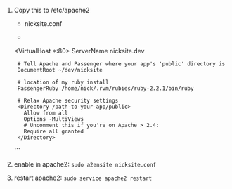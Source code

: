 1. Copy this to /etc/apache2


    * nicksite.conf

    *  ```
    <VirtualHost *:80>
        ServerName nicksite.dev
    
        # Tell Apache and Passenger where your app's 'public' directory is
        DocumentRoot ~/dev/nicksite
        
        # location of my ruby install
        PassengerRuby /home/nick/.rvm/rubies/ruby-2.2.1/bin/ruby
    
        # Relax Apache security settings
        <Directory /path-to-your-app/public>
          Allow from all
          Options -MultiViews
          # Uncomment this if you're on Apache > 2.4:
          Require all granted
        </Directory>
        
    </VirtualHost>
    ```


2. enable in apache2: ``` sudo a2ensite nicksite.conf ```
3. restart apache2:  ``` sudo service apache2 restart ```
